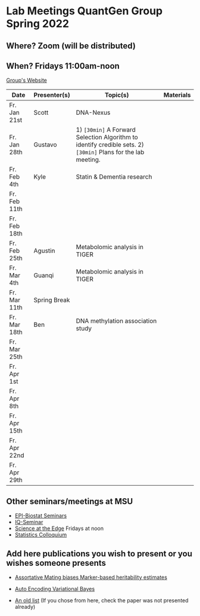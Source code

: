 # Lab Meetings QuantGen Group Spring 2022
## Where? Zoom (will be distributed)

## When? Fridays 11:00am-noon

[Group's Website](http://quantgen.github.io/)

| Date             | Presenter(s)     |  Topic(s)        |  Materials    |
| ---------------  | ---------------- | ---------------- | ------------- |
|   Fr. Jan 21st  | Scott                |  DNA-Nexus          |               |
|   Fr. Jan 28th  | Gustavo             |  1) `[30min]` A Forward Selection Algorithm to identify credible sets. 2) `[30min]` Plans for the lab meeting.        |               |
|   Fr. Feb 4th  |  Kyle             |  Statin & Dementia research          |               |
|   Fr. Feb 11th  |               |            |               |
|   Fr. Feb 18th  |               |            |               |
|   Fr. Feb 25th  |       Agustin        |    Metabolomic analysis in TIGER        |               |
|   Fr. Mar 4th  |      Guanqi          |     Metabolomic analysis in TIGER       |               |
|   Fr. Mar 11th  |  Spring Break            |            |               |
|   Fr. Mar 18th  |     Ben          |     DNA methylation association study       |               |
|   Fr. Mar 25th  |               |            |               |
|   Fr. Apr 1st  |               |            |               |
|   Fr. Apr 8th  |               |            |               |
|   Fr. Apr 15th  |               |            |               |
|   Fr. Apr 22nd  |               |            |               |
|   Fr. Apr 29th  |               |            |               |


## Other seminars/meetings at MSU

 - [EPI-Biostat Seminars](https://www.epi.msu.edu/deptinformation/seminars/)
 - [IQ-Seminar](https://iq.msu.edu/upcoming-events/) 
 - [Science at the Edge](https://bmb.natsci.msu.edu/research/seminars/science-at-the-edge-fall-2021-seminar-series/ ) Fridays at noon
 - [Statistics Colloquium](https://stt.natsci.msu.edu/events/archived-colloquia/)


## Add here publications you wish to present or you wishes someone presents


- [Assortative Mating biases Marker-based heritability estimates](https://www.biorxiv.org/content/10.1101/2021.03.18.436091v1)

- [Auto Encoding Variational Bayes](https://arxiv.org/abs/1312.6114)

- [An old list](https://github.com/QuantGen/lab-fall-2020#publications-that-may-be-of-interest) (If you chose from here, check the paper was not presented already)

